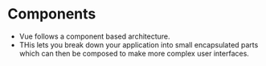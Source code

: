 # Components
<ul>
    <li>Vue follows a component based architecture.</li>
    <li>THis lets you break down your application into small encapsulated parts which can then be composed to make more complex user interfaces.</li>
</ul>
